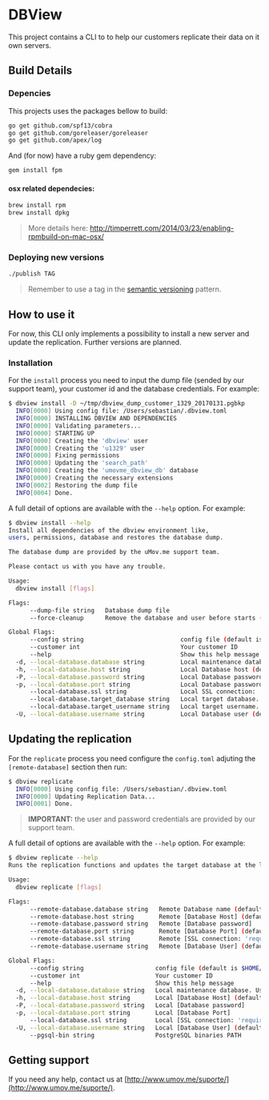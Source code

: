 # DBView

This project contains a CLI to to help our customers replicate their data on it own servers.

## Build Details

### Depencies

This projects uses the packages bellow to build:

```bash
go get github.com/spf13/cobra
go get github.com/goreleaser/goreleaser
go get github.com/apex/log
```

And (for now) have a ruby gem dependency:

```bash
gem install fpm
```

#### osx related dependecies:

```bash
brew install rpm
brew install dpkg
```
> More details here: http://timperrett.com/2014/03/23/enabling-rpmbuild-on-mac-osx/

### Deploying new versions

```bash
./publish TAG
```
> Remember to use a tag in the [semantic versioning](http://semver.org/) pattern.

## How to use it

For now, this CLI only implements a possibility to install a new server and update the replication. Further versions are planned.

### Installation

For the `install` process you need to input the dump file (sended by our support team), your customer id and the database credentials. For example:

```bash 
$ dbview install -D ~/tmp/dbview_dump_customer_1329_20170131.pgbkp
  INFO[0000] Using config file: /Users/sebastian/.dbview.toml
  INFO[0000] INSTALLING DBVIEW AND DEPENDENCIES
  INFO[0000] Validating parameters...
  INFO[0000] STARTING UP
  INFO[0000] Creating the 'dbview' user
  INFO[0000] Creating the 'u1329' user
  INFO[0000] Fixing permissions
  INFO[0000] Updating the 'search_path'
  INFO[0000] Creating the 'umovme_dbview_db' database
  INFO[0000] Creating the necessary extensions
  INFO[0002] Restoring the dump file
  INFO[0004] Done.
```

A full detail of options are available with the `--help` option. For example:

```bash
$ dbview install --help
Install all dependencies of the dbview environment like,
users, permissions, database and restores the database dump.

The database dump are provided by the uMov.me support team.

Please contact us with you have any trouble.

Usage:
  dbview install [flags]

Flags:
      --dump-file string   Database dump file
      --force-cleanup      Remove the database and user before starts (DANGER)

Global Flags:
      --config string                           config file (default is $HOME/.dbview.yaml)
      --customer int                            Your customer ID
      --help                                    Show this help message
  -d, --local-database.database string          Local maintenance database. Used for administrative tasks. (default "postgres")
  -h, --local-database.host string              Local Database host (default "127.0.0.1")
  -P, --local-database.password string          Local Database password
  -p, --local-database.port string              Local Database password
      --local-database.ssl string               Local SSL connection: 'require', 'verify-full', 'verify-ca', and 'disable' supported (default "disable")
      --local-database.target_database string   Local target database. (default "umovme_dbview_db")
      --local-database.target_username string   Local target username. (default "dbview")
  -U, --local-database.username string          Local Database user (default "postgres")
```

## Updating the replication


For the `replicate` process you need configure the `config.toml` adjuting the `[remote-database]` section then run:

```bash 
$ dbview replicate
  INFO[0000] Using config file: /Users/sebastian/.dbview.toml
  INFO[0000] Updating Replication Data...
  INFO[0001] Done.
```
> **IMPORTANT:** the user and password credentials are provided by our support team.

A full detail of options are available with the `--help` option. For example:

```bash
$ dbview replicate --help                                                                                                                                                                                       21:45   27.09.17
Runs the replication functions and updates the target database at the latest version

Usage:
  dbview replicate [flags]

Flags:
      --remote-database.database string   Remote Database name (default "prod_umov_dbview")
      --remote-database.host string       Remote [Database Host] (default "dbview.umov.me")
      --remote-database.password string   Remote [Database password]
      --remote-database.port string       Remote [Database Port] (default "9999")
      --remote-database.ssl string        Remote [SSL connection: 'require', 'verify-full', 'verify-ca', and 'disable' supported] (default "disable")
      --remote-database.username string   Remote [Database User] (default "postgres")

Global Flags:
      --config string                    config file (default is $HOME/.dbview.yaml)
      --customer int                     Your customer ID
      --help                             Show this help message
  -d, --local-database.database string   Local maintenance database. Used for administrative tasks. (default "postgres")
  -h, --local-database.host string       Local [Database Host] (default "127.0.0.1")
  -P, --local-database.password string   Local [Database password]
  -p, --local-database.port string       Local [Database Port]
      --local-database.ssl string        Local [SSL connection: 'require', 'verify-full', 'verify-ca', and 'disable' supported] (default "disable")
  -U, --local-database.username string   Local [Database User] (default "postgres")
      --pgsql-bin string                 PostgreSQL binaries PATH
```

## Getting support

If you need any help, contact us at [http://www.umov.me/suporte/](http://www.umov.me/suporte/).